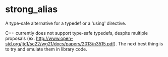 # strong_alias

A type-safe alternative for a typedef or a 'using' directive.

C++ currently does not support type-safe typedefs, despite multiple proposals
(ex. http://www.open-std.org/jtc1/sc22/wg21/docs/papers/2013/n3515.pdf). The
next best thing is to try and emulate them in library code.
